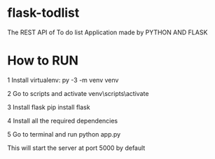 # flask-todlist

The REST API of To do list Application made by PYTHON AND FLASK

# How to RUN
1 Install virtualenv:
py -3 -m venv venv

2 Go to scripts and activate
venv\scripts\activate

3 Install flask
pip install flask

4 Install all the required dependencies

5 Go to terminal and run python app.py 

This will start the server at port 5000 by default

